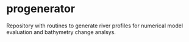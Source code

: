# progenerator

Repository with routines to generate river profiles for numerical model evaluation and bathymetry change analsys.
